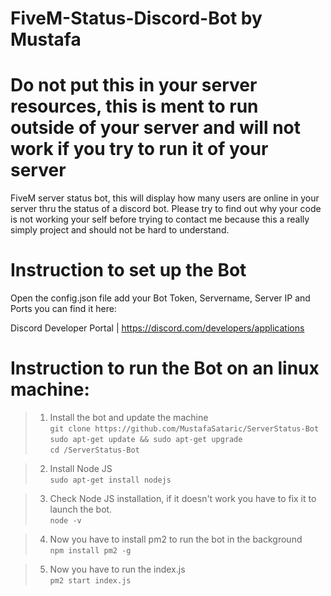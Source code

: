 # FiveM-Status-Discord-Bot by Mustafa
 

# Do not put this in your server resources, this is ment to run outside of your server and will not work if you try to run it of your server

FiveM server status bot, this will display how many users are online in your server thru the status of a discord bot.
Please try to find out why your code is not working your self before trying to contact me because this a really simply project and should not be hard to understand.

# Instruction to set up the Bot

Open the config.json file add your Bot Token, Servername, Server IP and Ports you can find it here:

Discord Developer Portal | https://discord.com/developers/applications

# Instruction to run the Bot on an linux machine:

>1. Install the bot and update the machine </br>
`git clone https://github.com/MustafaSataric/ServerStatus-Bot` </br>
`sudo apt-get update && sudo apt-get upgrade` </br>
`cd /ServerStatus-Bot`

>2. Install Node JS </br>
`sudo apt-get install nodejs`

>3. Check Node JS installation, if it doesn't work you have to fix it to launch the bot. </br>
`node -v`

>4. Now you have to install pm2 to run the bot in the background </br>
`npm install pm2 -g`

>5. Now you have to run the index.js </br>
`pm2 start index.js`





